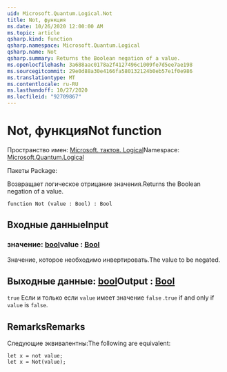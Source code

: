 ```yaml
---
uid: Microsoft.Quantum.Logical.Not
title: Not, функция
ms.date: 10/26/2020 12:00:00 AM
ms.topic: article
qsharp.kind: function
qsharp.namespace: Microsoft.Quantum.Logical
qsharp.name: Not
qsharp.summary: Returns the Boolean negation of a value.
ms.openlocfilehash: 3a688aac0178a2f4127496c1009fe7d5ee7ae198
ms.sourcegitcommit: 29e0d88a30e4166fa580132124b0eb57e1f0e986
ms.translationtype: MT
ms.contentlocale: ru-RU
ms.lasthandoff: 10/27/2020
ms.locfileid: "92709867"
---
```

# <a name="not-function"></a><span data-ttu-id="8a53e-102">Not, функция</span><span class="sxs-lookup"><span data-stu-id="8a53e-102">Not function</span></span>

<span data-ttu-id="8a53e-103">Пространство имен: [Microsoft. тактов. Logical](xref:Microsoft.Quantum.Logical)</span><span class="sxs-lookup"><span data-stu-id="8a53e-103">Namespace: [Microsoft.Quantum.Logical](xref:Microsoft.Quantum.Logical)</span></span>

<span data-ttu-id="8a53e-104">Пакеты [](https://nuget.org/packages/)</span><span class="sxs-lookup"><span data-stu-id="8a53e-104">Package: [](https://nuget.org/packages/)</span></span>


<span data-ttu-id="8a53e-105">Возвращает логическое отрицание значения.</span><span class="sxs-lookup"><span data-stu-id="8a53e-105">Returns the Boolean negation of a value.</span></span>

```qsharp
function Not (value : Bool) : Bool
```


## <a name="input"></a><span data-ttu-id="8a53e-106">Входные данные</span><span class="sxs-lookup"><span data-stu-id="8a53e-106">Input</span></span>

### <a name="value--bool"></a><span data-ttu-id="8a53e-107">значение: [bool](xref:microsoft.quantum.lang-ref.bool)</span><span class="sxs-lookup"><span data-stu-id="8a53e-107">value : [Bool](xref:microsoft.quantum.lang-ref.bool)</span></span>

<span data-ttu-id="8a53e-108">Значение, которое необходимо инвертировать.</span><span class="sxs-lookup"><span data-stu-id="8a53e-108">The value to be negated.</span></span>



## <a name="output--bool"></a><span data-ttu-id="8a53e-109">Выходные данные: [bool](xref:microsoft.quantum.lang-ref.bool)</span><span class="sxs-lookup"><span data-stu-id="8a53e-109">Output : [Bool](xref:microsoft.quantum.lang-ref.bool)</span></span>

<span data-ttu-id="8a53e-110">`true` Если и только если `value` имеет значение `false` .</span><span class="sxs-lookup"><span data-stu-id="8a53e-110">`true` if and only if `value` is `false`.</span></span>

## <a name="remarks"></a><span data-ttu-id="8a53e-111">Remarks</span><span class="sxs-lookup"><span data-stu-id="8a53e-111">Remarks</span></span>

<span data-ttu-id="8a53e-112">Следующие эквивалентны:</span><span class="sxs-lookup"><span data-stu-id="8a53e-112">The following are equivalent:</span></span>

```Q#
let x = not value;
let x = Not(value);
```